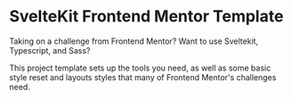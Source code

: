 # SvelteKit Frontend Mentor Template

Taking on a challenge from Frontend Mentor? Want to use Sveltekit, Typescript, and Sass?

This project template sets up the tools you need, as well as some basic style reset and layouts styles that many of Frontend Mentor's challenges need.
